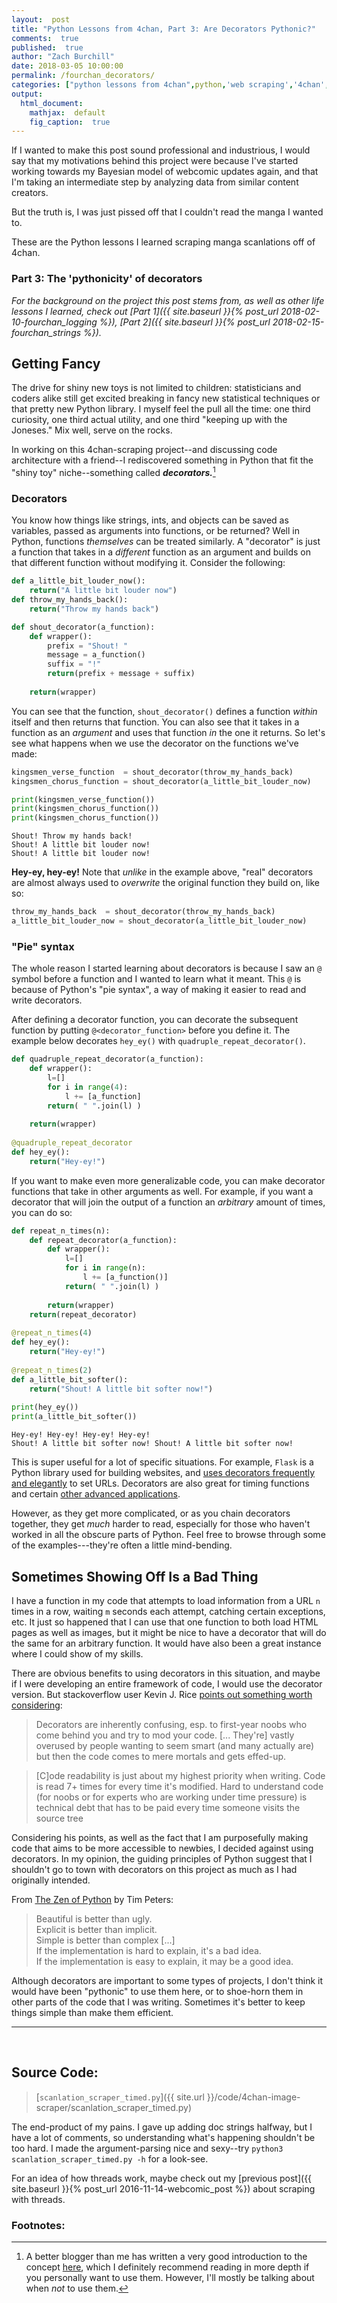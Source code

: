 ```yaml
---
layout:  post
title: "Python Lessons from 4chan, Part 3: Are Decorators Pythonic?"
comments:  true
published:  true
author: "Zach Burchill"
date: 2018-03-05 10:00:00
permalink: /fourchan_decorators/
categories: ["python lessons from 4chan",python,'web scraping','4chan','manga','webcomics',"python decorators",decorators,pythonic]
output:
  html_document:
    mathjax:  default
    fig_caption:  true
---
```




If I wanted to make this post sound professional and industrious, I would say that my motivations behind this project were because I've started working towards my Bayesian model of webcomic updates again, and that I'm taking an intermediate step by analyzing data from similar content creators.

But the truth is, I was just pissed off that I couldn't read the manga I wanted to.

These are the Python lessons I learned scraping manga scanlations off of 4chan.

### Part 3: The 'pythonicity' of decorators

<!--more-->

_For the background on the project this post stems from, as well as other life lessons I learned, check out [Part 1]({{ site.baseurl }}{% post_url 2018-02-10-fourchan_logging %}), [Part 2]({{ site.baseurl }}{% post_url 2018-02-15-fourchan_strings %})._

## Getting Fancy

The drive for shiny new toys is not limited to children: statisticians and coders alike still get excited breaking in fancy new statistical techniques or that pretty new Python library. I myself feel the pull all the time: one third curiosity, one third actual utility, and
one third "keeping up with the Joneses." Mix well, serve on the rocks.

In working on this 4chan-scraping project--and discussing code architecture with a friend--I rediscovered something in Python that fit the "shiny toy" niche--something called **_decorators._**[^1]

### Decorators

You know how things like strings, ints, and objects can be saved as variables, passed as arguments into functions, or be returned?  Well in Python, functions _themselves_ can be treated similarly. A "decorator" is just a function that takes in a _different_ function as an argument and builds on that different function without modifying it.  Consider the following:

```python
def a_little_bit_louder_now():
    return("A little bit louder now")
def throw_my_hands_back():
    return("Throw my hands back")

def shout_decorator(a_function):
    def wrapper():
        prefix = "Shout! "
        message = a_function()
        suffix = "!"
        return(prefix + message + suffix)
    
    return(wrapper)
```

You can see that the function, `shout_decorator()` defines a function _within_ itself and then returns that function. You can also see that it takes in a function as an _argument_ and uses that function _in_ the one it returns.  So let's see what happens when we use the decorator on the functions we've made:

```python
kingsmen_verse_function  = shout_decorator(throw_my_hands_back)
kingsmen_chorus_function = shout_decorator(a_little_bit_louder_now)

print(kingsmen_verse_function())
print(kingsmen_chorus_function())
print(kingsmen_chorus_function())
```

```
Shout! Throw my hands back!
Shout! A little bit louder now!
Shout! A little bit louder now!
```

**Hey-ey, hey-ey!** Note that _unlike_ in the example above, "real" decorators are almost always used to _overwrite_ the original function they build on, like so:

```python
throw_my_hands_back  = shout_decorator(throw_my_hands_back)
a_little_bit_louder_now = shout_decorator(a_little_bit_louder_now)
```

### "Pie" syntax

The whole reason I started learning about decorators is because I saw an `@` symbol before a function and I wanted to learn what it meant. This `@` is because of Python's "pie syntax", a way of making it easier to read and write decorators.

After defining a decorator function, you can decorate the subsequent function by putting `@<decorator_function>` before you define it. The example below decorates `hey_ey()` with `quadruple_repeat_decorator()`.

```python
def quadruple_repeat_decorator(a_function):
    def wrapper():
        l=[]
        for i in range(4):
            l += [a_function]
        return( " ".join(l) )
    
    return(wrapper)
    
@quadruple_repeat_decorator
def hey_ey():
    return("Hey-ey!")
```

If you want to make even more generalizable code, you can make decorator functions that take in other arguments as well. For example, if you want a decorator that will join the output of a function an _arbitrary_ amount of times, you can do so:

```python
def repeat_n_times(n):
    def repeat_decorator(a_function):
        def wrapper():
            l=[]
            for i in range(n):
                l += [a_function()]
            return( " ".join(l) )
    
        return(wrapper)
    return(repeat_decorator)
    
@repeat_n_times(4)
def hey_ey():
    return("Hey-ey!")
 
@repeat_n_times(2)
def a_little_bit_softer():
    return("Shout! A little bit softer now!")   
    
print(hey_ey())
print(a_little_bit_softer())
```

```
Hey-ey! Hey-ey! Hey-ey! Hey-ey!
Shout! A little bit softer now! Shout! A little bit softer now!
```

This is super useful for a lot of specific situations. For example, `Flask` is a Python library used for building websites, and [uses decorators frequently and elegantly](http://flask.pocoo.org/docs/0.10/quickstart/#routing) to set URLs. Decorators are also great for timing functions and certain [other advanced applications](https://wiki.python.org/moin/PythonDecoratorLibrary).

However, as they get more complicated, or as you chain decorators together, they get _much_ harder to read, especially for those who haven't worked in all the obscure parts of Python. Feel free to browse through some of the examples---they're often a little mind-bending.

## Sometimes Showing Off Is a Bad Thing

I have a function in my code that attempts to load information from a URL `n` times in a row, waiting `m` seconds each attempt, catching certain exceptions, etc. It just so happened that I can use that one function to both load HTML pages as well as images, but it might be nice to have a decorator that will do the same for an arbitrary function.  It would have also been a great instance where I could show of my skills.

There are obvious benefits to using decorators in this situation, and maybe if I were developing an entire framework of code, I would use the decorator version. But stackoverflow user Kevin J. Rice [points out something worth considering](https://stackoverflow.com/questions/489720/what-are-some-common-uses-for-python-decorators#comment42762992_490090):

> Decorators are inherently confusing, esp. to first-year noobs who come behind you and try to mod your code. [... They're] vastly overused by people wanting to seem smart (and many actually are) but then the code comes to mere mortals and gets effed-up.

> [C]ode readability is just about my highest priority when writing. Code is read 7+ times for every time it's modified. Hard to understand code (for noobs or for experts who are working under time pressure) is technical debt that has to be paid every time someone visits the source tree

Considering his points, as well as the fact that I am purposefully making code that aims to be more accessible to newbies, I decided against using decorators. In my opinion, the guiding principles of Python suggest that I shouldn't go to town with decorators on this project as much as I had originally intended.

From [The Zen of Python](http://legacy.python.org/dev/peps/pep-0020/) by Tim Peters:

> Beautiful is better than ugly. <br />Explicit is better than implicit.<br />Simple is better than complex [...] <br />If the implementation is hard to explain, it's a bad idea. <br />If the implementation is easy to explain, it may be a good idea.

Although decorators are important to some types of projects, I don't think it would have been "pythonic" to use them here, or to shoe-horn them in other parts of the code that I was writing. Sometimes it's better to keep things simple than make them efficient.


<hr />
<br />

## Source Code:

> [`scanlation_scraper_timed.py`]({{ site.url }}/code/4chan-image-scraper/scanlation_scraper_timed.py)

The end-product of my pains. I gave up adding doc strings halfway, but I have a lot of comments, so understanding what's happening shouldn't be too hard. I made the argument-parsing nice and sexy--try `python3 scanlation_scraper_timed.py -h` for a look-see. 

For an idea of how threads work, maybe check out my [previous post]({{ site.baseurl }}{% post_url 2016-11-14-webcomic_post %}) about scraping with threads.

### Footnotes:

[^1]: A better blogger than me has written a very good introduction to the concept [here](https://realpython.com/blog/python/primer-on-python-decorators/), which I definitely recommend reading in more depth if you personally want to use them. However, I'll mostly be talking about when _not_ to use them.
